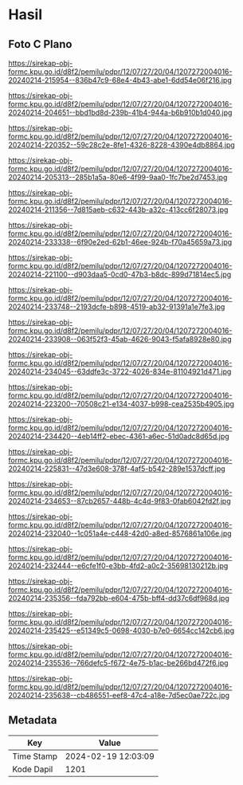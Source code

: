 # Hasil

## Foto C Plano

https://sirekap-obj-formc.kpu.go.id/d8f2/pemilu/pdpr/12/07/27/20/04/1207272004016-20240214-215954--836b47c9-68e4-4b43-abe1-6dd54e06f216.jpg

https://sirekap-obj-formc.kpu.go.id/d8f2/pemilu/pdpr/12/07/27/20/04/1207272004016-20240214-204651--bbd1bd8d-239b-41b4-944a-b6b910b1d040.jpg

https://sirekap-obj-formc.kpu.go.id/d8f2/pemilu/pdpr/12/07/27/20/04/1207272004016-20240214-220352--59c28c2e-8fe1-4326-8228-4390e4db8864.jpg

https://sirekap-obj-formc.kpu.go.id/d8f2/pemilu/pdpr/12/07/27/20/04/1207272004016-20240214-205313--285b1a5a-80e6-4f99-9aa0-1fc7be2d7453.jpg

https://sirekap-obj-formc.kpu.go.id/d8f2/pemilu/pdpr/12/07/27/20/04/1207272004016-20240214-211356--7d815aeb-c632-443b-a32c-413cc6f28073.jpg

https://sirekap-obj-formc.kpu.go.id/d8f2/pemilu/pdpr/12/07/27/20/04/1207272004016-20240214-233338--6f90e2ed-62b1-46ee-924b-f70a45659a73.jpg

https://sirekap-obj-formc.kpu.go.id/d8f2/pemilu/pdpr/12/07/27/20/04/1207272004016-20240214-221100--d903daa5-0cd0-47b3-b8dc-899d71814ec5.jpg

https://sirekap-obj-formc.kpu.go.id/d8f2/pemilu/pdpr/12/07/27/20/04/1207272004016-20240214-233748--2193dcfe-b898-4519-ab32-91391a1e7fe3.jpg

https://sirekap-obj-formc.kpu.go.id/d8f2/pemilu/pdpr/12/07/27/20/04/1207272004016-20240214-233908--063f52f3-45ab-4626-9043-f5afa8928e80.jpg

https://sirekap-obj-formc.kpu.go.id/d8f2/pemilu/pdpr/12/07/27/20/04/1207272004016-20240214-234045--63ddfe3c-3722-4026-834e-81104921d471.jpg

https://sirekap-obj-formc.kpu.go.id/d8f2/pemilu/pdpr/12/07/27/20/04/1207272004016-20240214-223200--70508c21-e134-4037-b998-cea2535b4905.jpg

https://sirekap-obj-formc.kpu.go.id/d8f2/pemilu/pdpr/12/07/27/20/04/1207272004016-20240214-234420--4eb14ff2-ebec-4361-a6ec-51d0adc8d65d.jpg

https://sirekap-obj-formc.kpu.go.id/d8f2/pemilu/pdpr/12/07/27/20/04/1207272004016-20240214-225831--47d3e608-378f-4af5-b542-289e1537dcff.jpg

https://sirekap-obj-formc.kpu.go.id/d8f2/pemilu/pdpr/12/07/27/20/04/1207272004016-20240214-234653--87cb2657-448b-4c4d-9f83-0fab6042fd2f.jpg

https://sirekap-obj-formc.kpu.go.id/d8f2/pemilu/pdpr/12/07/27/20/04/1207272004016-20240214-232040--1c051a4e-c448-42d0-a8ed-8576861a106e.jpg

https://sirekap-obj-formc.kpu.go.id/d8f2/pemilu/pdpr/12/07/27/20/04/1207272004016-20240214-232444--e6cfe1f0-e3bb-4fd2-a0c2-35698130212b.jpg

https://sirekap-obj-formc.kpu.go.id/d8f2/pemilu/pdpr/12/07/27/20/04/1207272004016-20240214-235356--fda792bb-e604-475b-bff4-dd37c6df968d.jpg

https://sirekap-obj-formc.kpu.go.id/d8f2/pemilu/pdpr/12/07/27/20/04/1207272004016-20240214-235425--e51349c5-0698-4030-b7e0-6654cc142cb6.jpg

https://sirekap-obj-formc.kpu.go.id/d8f2/pemilu/pdpr/12/07/27/20/04/1207272004016-20240214-235536--766defc5-f672-4e75-b1ac-be266bd472f6.jpg

https://sirekap-obj-formc.kpu.go.id/d8f2/pemilu/pdpr/12/07/27/20/04/1207272004016-20240214-235638--cb486551-eef8-47c4-a18e-7d5ec0ae722c.jpg


## Metadata

| Key        | Value               |
| ---------- | ------------------- |
| Time Stamp | 2024-02-19 12:03:09 |
| Kode Dapil | 1201                |



